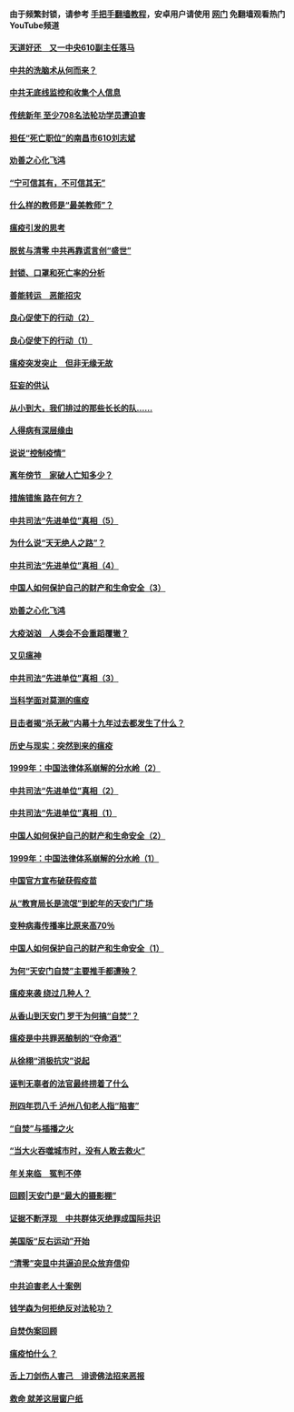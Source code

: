 #### 由于频繁封锁，请参考 [手把手翻墙教程](https://github.com/gfw-breaker/guides/wiki/)，安卓用户请使用 [网门](https://github.com/gfw-breaker/nogfw/blob/master/dl.md?t=03171800) 免翻墙观看热门YouTube频道 

#### [天道好还　又一中央610副主任落马](../pages/19/422155.md?t=03171800) 

#### [中共的洗脑术从何而来？](../pages/19/422154.md?t=03171800) 

#### [中共无底线监控和收集个人信息](../pages/19/422039.md?t=03171800) 

#### [传统新年 至少708名法轮功学员遭迫害](../pages/19/421946.md?t=03171800) 

#### [担任“死亡职位”的南昌市610刘志斌](../pages/19/421957.md?t=03171800) 

#### [劝善之心化飞鸿](../pages/19/421164.md?t=03171800) 

#### [“宁可信其有，不可信其无”](../pages/19/421691.md?t=03171800) 

#### [什么样的教师是“最美教师”？](../pages/19/421755.md?t=03171800) 

#### [瘟疫引发的思考](../pages/19/421594.md?t=03171800) 

#### [脱贫与清零 中共再靠谎言创“盛世”](../pages/19/421590.md?t=03171800) 

#### [封锁、口罩和死亡率的分析](../pages/19/421495.md?t=03171800) 

#### [善能转运　恶能招灾](../pages/19/421334.md?t=03171800) 

#### [良心促使下的行动（2）](../pages/19/421361.md?t=03171800) 

#### [良心促使下的行动（1）](../pages/19/421302.md?t=03171800) 

#### [瘟疫突发突止　但非无缘无故](../pages/19/421281.md?t=03171800) 

#### [狂妄的供认](../pages/19/421199.md?t=03171800) 

#### [从小到大，我们排过的那些长长的队……](../pages/19/421243.md?t=03171800) 

#### [人得病有深层缘由](../pages/19/420864.md?t=03171800) 

#### [说说“控制疫情”](../pages/19/420831.md?t=03171800) 

#### [离年傍节　家破人亡知多少？](../pages/19/420563.md?t=03171800) 

#### [措施错施  路在何方？](../pages/19/420076.md?t=03171800) 

#### [中共司法“先进单位”真相（5）](../pages/19/419453.md?t=03171800) 

#### [为什么说“天无绝人之路”？](../pages/19/419618.md?t=03171800) 

#### [中共司法“先进单位”真相（4）](../pages/19/419452.md?t=03171800) 

#### [中国人如何保护自己的财产和生命安全（3）](../pages/19/419405.md?t=03171800) 

#### [劝善之心化飞鸿](../pages/19/418758.md?t=03171800) 

#### [大疫汹汹　人类会不会重蹈覆辙？](../pages/19/419691.md?t=03171800) 

#### [又见瘟神](../pages/19/419225.md?t=03171800) 

#### [中共司法“先进单位”真相（3）](../pages/19/419451.md?t=03171800) 

#### [当科学面对莫测的瘟疫](../pages/19/419625.md?t=03171800) 

#### [目击者揭“杀无赦”内幕十九年过去都发生了什么？](../pages/19/419617.md?t=03171800) 

#### [历史与现实：突然到来的瘟疫](../pages/19/419619.md?t=03171800) 

#### [1999年：中国法律体系崩解的分水岭（2）](../pages/19/419455.md?t=03171800) 

#### [中共司法“先进单位”真相（2）](../pages/19/419450.md?t=03171800) 

#### [中共司法“先进单位”真相（1）](../pages/19/419449.md?t=03171800) 

#### [中国人如何保护自己的财产和生命安全（2）](../pages/19/419404.md?t=03171800) 

#### [1999年：中国法律体系崩解的分水岭（1）](../pages/19/419454.md?t=03171800) 

#### [中国官方宣布破获假疫苗](../pages/19/419504.md?t=03171800) 

#### [从“教育局长是流氓”到蛇年的天安门广场](../pages/19/419470.md?t=03171800) 

#### [变种病毒传播率比原来高70％](../pages/19/419456.md?t=03171800) 

#### [中国人如何保护自己的财产和生命安全（1）](../pages/19/419403.md?t=03171800) 

#### [为何“天安门自焚”主要推手都遭殃？](../pages/19/419348.md?t=03171800) 

#### [瘟疫来袭 绕过几种人？](../pages/19/419349.md?t=03171800) 

#### [从香山到天安门 罗干为何搞“自焚”？](../pages/19/419270.md?t=03171800) 

#### [瘟疫是中共罪恶酿制的“夺命酒”](../pages/19/419223.md?t=03171800) 

#### [从徐栩“消极抗灾”说起](../pages/19/419224.md?t=03171800) 

#### [诬判无辜者的法官最终捞着了什么](../pages/19/419268.md?t=03171800) 

#### [刑四年罚八千 泸州八旬老人指“陷害”](../pages/19/419232.md?t=03171800) 

#### [“自焚”与插播之火](../pages/19/419226.md?t=03171800) 

#### [“当大火吞噬城市时，没有人敢去救火”](../pages/19/419077.md?t=03171800) 

#### [年关来临　冤判不停](../pages/19/419093.md?t=03171800) 

#### [回顾|天安门是“最大的摄影棚”](../pages/19/380866.md?t=03171800) 

#### [证据不断浮现　中共群体灭绝罪成国际共识](../pages/19/419031.md?t=03171800) 

#### [美国版“反右运动”开始](../pages/19/419030.md?t=03171800) 

#### [“清零”突显中共逼迫民众放弃信仰](../pages/19/418995.md?t=03171800) 

#### [中共迫害老人十案例](../pages/19/418831.md?t=03171800) 

#### [钱学森为何拒绝反对法轮功？](../pages/19/418905.md?t=03171800) 

#### [自焚伪案回顾](../pages/19/418799.md?t=03171800) 

#### [瘟疫怕什么？](../pages/19/418800.md?t=03171800) 

#### [舌上刀剑伤人害己　诽谤佛法招来恶报](../pages/19/418731.md?t=03171800) 

#### [救命 就差这层窗户纸](../pages/19/418706.md?t=03171800) 

